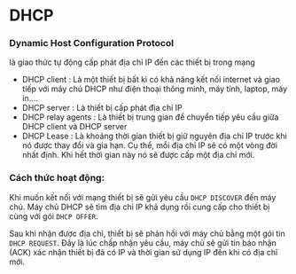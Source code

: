 # DHCP
### Dynamic Host Configuration Protocol

là giao thức tự động cấp phát địa chỉ IP đến các thiết bị trong mạng

- DHCP client : Là một thiết bị bất kì có khả năng kết nối internet và giao tiếp với máy chủ DHCP như điện thoại thông minh, máy tính, laptop, máy in….
- DHCP server : Là thiết bị cấp phát địa chỉ IP
- DHCP relay agents : Là thiết bị trung gian để chuyển tiếp yêu cầu giữa DHCP client và DHCP server
- DHCP Lease : Là khoảng thời gian thiết bị giữ nguyên địa chỉ IP trước khi nó được thay đổi và gia hạn. Cụ thể, mỗi địa chỉ IP sẽ có một vòng đời nhất định. Khi hết thời gian này nó sẽ được cấp một địa chỉ mới.


### Cách thức hoạt động:
Khi muốn kết nối với mạng thiết bị sẽ gửi yêu cầu `DHCP DISCOVER` đến máy chủ. Máy chủ DHCP sẽ tìm địa chỉ IP khả dụng rồi cung cấp cho thiết bị cùng với gói `DHCP OFFER`.

Sau khi nhận được địa chỉ, thiết bị sẽ phản hồi với máy chủ bằng một gói tin `DHCP REQUEST`. Đây là lúc chấp nhận yêu cầu, máy chủ sẽ gửi tin báo nhận (ACK) xác nhận thiết bị đã có IP và thời gian sử dụng IP đến khi có địa chỉ mới.




